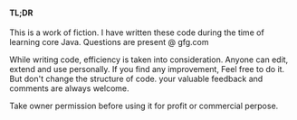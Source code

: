 #### TL;DR

This is a work of fiction. I have written these code 
during the time of learning core Java. Questions are present @ gfg.com

While writing code, efficiency is taken into consideration. Anyone can edit, extend and use personally.
If you find any improvement, Feel free to do it. But 
don't change the structure of code. your valuable 
feedback and comments are always welcome. 

Take owner permission before using it for profit or commercial perpose.


